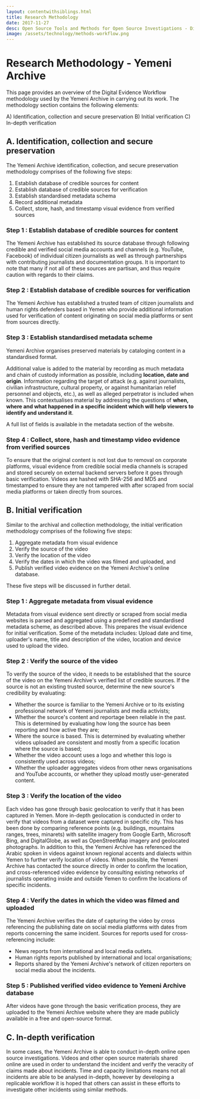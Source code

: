 ```yaml
---
layout: contentwithsiblings.html
title: Research Methodology
date: 2017-11-27
desc: Open Source Tools and Methods for Open Source Investigations - Digital Evidence Workflow
image: /assets/technology/methods-workflow.png
---
```

# Research Methodology - Yemeni Archive

This page provides an overview of the Digital Evidence Workflow methodology used by the Yemeni Archive in carrying out its work. The methodology section contains the following elements:

A) Identification, collection and secure preservation
B) Initial verification
C) In-depth verification

## A. Identification, collection and secure preservation

The Yemeni Archive identification, collection, and secure preservation methodology comprises of the following five steps:

1. Establish database of credible sources for content
2. Establish database of credible sources for verification
3. Establish standardised metadata schema
4. Record additional metadata
5. Collect, store, hash, and timestamp visual evidence from verified sources

### Step 1 : Establish database of credible sources for content  

The Yemeni Archive has established its source database through following credible and verified social media accounts and channels (e.g. YouTube, Facebook) of individual citizen journalists as well as through partnerships with contributing journalists and documentation groups. It is important to note that many if not all of these sources are partisan, and thus require caution with regards to their claims.  


### Step 2 : Establish database of credible sources for verification

The Yemeni Archive has established a trusted team of citizen journalists and human rights defenders based in Yemen who provide additional information used for verification of content originating on social media platforms or sent from sources directly.


### Step 3 : Establish standardised metadata scheme

Yemeni Archive organises preserved materials by cataloging content in a standardised format.

Additional value is added to the material by recording as much metadata and chain of custody information as possible, including **location, date and origin**. Information regarding the target of attack (e.g. against journalists, civilian infrastructure, cultural property, or against humanitarian relief personnel and objects, etc.), as well as alleged perpetrator is included when known. This contextualises material by addressing the questions of **when, where and what happened in a specific incident which will help viewers to identify and understand it**.

A full list of fields is available in the metadata section of the website.


### Step 4 : Collect, store, hash and timestamp video evidence from verified sources

To ensure that the original content is not lost due to removal on corporate platforms, visual evidence from credible social media channels is scraped and stored securely on external backend servers before it goes through basic verification. Videos are hashed with SHA-256 and MD5 and timestamped to ensure they are not tampered with after scraped from social media platforms or taken directly from sources.

## B. Initial verification

Similar to the archival and collection methodology, the initial verification methodology comprises of the following five steps:

1. Aggregate metadata from visual evidence
2. Verify the source of the video
3. Verify the location of the video  
4. Verify the dates in which the video was filmed and uploaded, and
5. Publish verified video evidence on the Yemeni Archive's online database.

These five steps will be discussed in further detail.

### Step 1 : Aggregate metadata from visual evidence

Metadata from visual evidence sent directly or scraped from social media websites is parsed and aggregated using a predefined and standardised metadata scheme, as described above. This prepares the visual evidence for initial verification. Some of the metadata includes: Upload date and time, uploader's name, title and description of the video, location and device used to upload the video.

### Step 2 : Verify the source of the video

To verify the source of the video, it needs to be established that the source of the video on the Yemeni Archive's verified list of credible sources. If the source is not an existing trusted source, determine the new source's credibility by evaluating:

* Whether the source is familiar to the Yemeni Archive or to its existing professional network of Yemeni journalists and media activists;  
* Whether the source's content and reportage been reliable in the past. This is determined by evaluating how long the source has been reporting and how active they are;  
* Where the source is based. This is determined by evaluating whether videos uploaded are consistent and mostly from a specific location where the source is based;  
* Whether the video account uses a logo and whether this logo is consistently used across videos;  
* Whether the uploader aggregates videos from other news organisations and YouTube accounts, or whether they upload mostly user-generated content.

### Step 3 : Verify the location of the video

Each video has gone through basic geolocation to verify that it has been captured in Yemen. More in-depth geolocation is conducted in order to verify that videos from a dataset were captured in specific city. This has been done by comparing reference points (e.g. buildings, mountains ranges, trees, minarets) with satellite imagery from Google Earth, Microsoft Bing, and DigitalGlobe, as well as OpenStreetMap imagery and geolocated photographs. In addition to this, the Yemeni Archive has referenced the Arabic spoken in videos against known regional accents and dialects within Yemen to further verify location of videos. When possible, the Yemeni Archive has contacted the source directly in order to confirm the location, and cross-referenced video evidence by consulting existing networks of journalists operating inside and outside Yemen to confirm the locations of specific incidents.

### Step 4 : Verify the dates in which the video was filmed and uploaded

The Yemeni Archive verifies the date of capturing the video by cross referencing the publishing date on social media platforms with dates from reports concerning the same incident. Sources for reports used for cross-referencing include:

* News reports from international and local media outlets.
* Human rights reports published by international and local organisations;  
* Reports shared by the Yemeni Archive's network of citizen reporters on social media about the incidents.  

### Step 5 : Published verified video evidence to Yemeni Archive database

After videos have gone through the basic verification process, they are uploaded to the Yemeni Archive website where they are made publicly available in a free and open-source format.

## C. In-depth verification

In some cases, the Yemeni Archive is able to conduct in-depth online open source investigations. Videos and other open source materials shared online are used in order to understand the incident and verify the veracity of claims made about incidents. Time and capacity limitations means not all incidents are able to be analysed in-depth, however by developing a replicable workflow it is hoped that others can assist in these efforts to investigate other incidents using similar methods.

[1]: /assets/workflow.png
